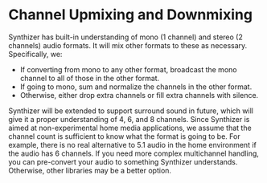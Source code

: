 # Channel Upmixing and Downmixing 

Synthizer has built-in understanding of mono (1 channel) and stereo (2 channels)
audio formats.  It will mix other formats to these as necessary.  Specifically,
we:

- If converting from mono to any other format, broadcast the mono channel to all
  of those in the other format.
- If going to mono, sum and normalize the channels in the other format.
- Otherwise, either drop extra channels or fill extra channels with silence.

Synthizer will be extended to support surround sound in future, which will give
it a proper understanding of 4, 6, and 8 channels.  Since Synthizer is aimed at
non-experimental home media applications, we assume that the channel count is
sufficient to know what the format is going to be.  For example, there is no
real alternative to 5.1 audio in the home environment if the audio has 6
channels.  If you need more complex multichannel handling, you can pre-convert
your audio to something Synthizer understands.  Otherwise, other libraries may
be a better option.
